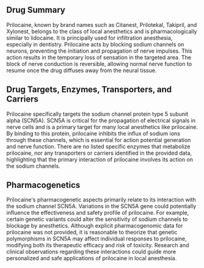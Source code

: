 ## Drug Summary
Prilocaine, known by brand names such as Citanest, Prilotekal, Takipril, and Xylonest, belongs to the class of local anesthetics and is pharmacologically similar to lidocaine. It is principally used for infiltration anesthesia, especially in dentistry. Prilocaine acts by blocking sodium channels on neurons, preventing the initiation and propagation of nerve impulses. This action results in the temporary loss of sensation in the targeted area. The block of nerve conduction is reversible, allowing normal nerve function to resume once the drug diffuses away from the neural tissue.

## Drug Targets, Enzymes, Transporters, and Carriers
Prilocaine specifically targets the sodium channel protein type 5 subunit alpha (SCN5A). SCN5A is critical for the propagation of electrical signals in nerve cells and is a primary target for many local anesthetics like prilocaine. By binding to this protein, prilocaine inhibits the influx of sodium ions through these channels, which is essential for action potential generation and nerve function. There are no listed specific enzymes that metabolize prilocaine, nor any transporters or carriers identified in the provided data, highlighting that the primary interaction of prilocaine involves its action on the sodium channels.

## Pharmacogenetics
Prilocaine's pharmacogenetic aspects primarily relate to its interaction with the sodium channel SCN5A. Variations in the SCN5A gene could potentially influence the effectiveness and safety profile of prilocaine. For example, certain genetic variants could alter the sensitivity of sodium channels to blockage by anesthetics. Although explicit pharmacogenomic data for prilocaine was not provided, it is reasonable to theorize that genetic polymorphisms in SCN5A may affect individual responses to prilocaine, modifying both its therapeutic efficacy and risk of toxicity. Research and clinical observations regarding these interactions could guide more personalized and safe applications of prilocaine in local anesthesia.